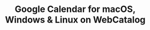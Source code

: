 ---
name: Google Calendar
category: Productivity
title: 'Google Calendar for macOS, Windows & Linux on WebCatalog'
key: google-calendar
fullUrl: 'https://calendar.google.com'
hostname: calendar.google.com

---